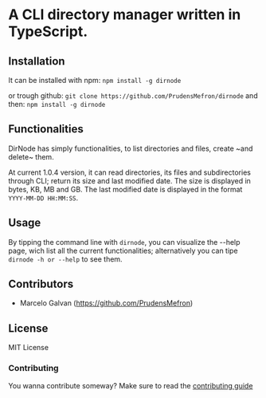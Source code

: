 # A CLI directory manager written in TypeScript.

## Installation
It can be installed with npm:
`npm install -g dirnode`

or trough github:
`git clone https://github.com/PrudensMefron/dirnode`
and then:
`npm install -g dirnode`

## Functionalities
DirNode has simply functionalities, to list directories and files, create ~and delete~ them.

At current 1.0.4 version, it can read directories, its files and subdirectories through CLI; return its size and last modified date. The size is displayed in bytes, KB, MB and GB. The last modified date is displayed in the format `YYYY-MM-DD HH:MM:SS`.

## Usage
By tipping the command line with `dirnode`, you can visualize the --help page, wich list all the current functionalities; alternatively you can tipe `dirnode -h or --help` to see them.

## Contributors
- Marcelo Galvan (https://github.com/PrudensMefron)

## License
MIT License

### Contributing
You wanna contribute someway? Make sure to read the [contributing guide](https://github.com/PrudensMefron/dirnode/blob/main/CONTRIBUTING.md)
